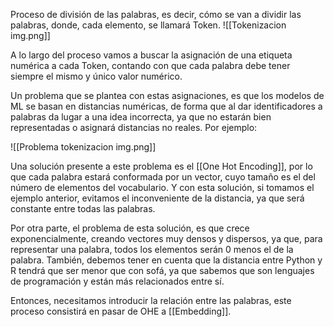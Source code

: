 Proceso de división de las palabras, es decir, cómo se van a dividir las palabras, donde, cada elemento, se llamará Token.
![[Tokenizacion img.png]]

A lo largo del proceso vamos a buscar la asignación de una etiqueta numérica a cada Token, contando con que cada palabra debe tener siempre el mismo y 
único valor numérico.

Un problema que se plantea con estas asignaciones, es que los modelos de ML se basan en distancias numéricas, de forma que al dar identificadores a palabras 
da lugar a una idea incorrecta, ya que no estarán bien representadas o asignará distancias no reales. Por ejemplo:

![[Problema tokenizacion img.png]]

Una solución presente a este problema es el [[One Hot Encoding]], por lo que cada palabra estará conformada por un vector, cuyo tamaño es el del número de elementos del 
vocabulario. Y con esta solución, si tomamos el ejemplo anterior, evitamos el inconveniente de la distancia, ya que será constante entre todas las palabras.

Por otra parte, el problema de esta solución, es que crece exponencialmente, creando vectores muy densos y dispersos, ya que, para representar una palabra, todos los 
elementos serán 0 menos el de la palabra.
También, debemos tener en cuenta que la distancia entre Python y R tendrá que ser menor que con sofá, ya que sabemos que son lenguajes de programación y están más
relacionados entre sí.

Entonces, necesitamos introducir la relación entre las palabras, este proceso consistirá en pasar de OHE a [[Embedding]].